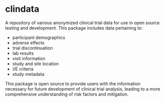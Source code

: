# clindata
A repository of various anonymized clinical trial data for use in open source testing and development. 
This package includes data pertaining to:
 - participant demographics
 - adverse effects
 - trial discontinuation
 - lab results
 - visit information
 - study and site location
 - I/E criteria
 - study metadata

This package is open source to provide users with the information necessary for future development of clinical trial analysis, leading to a more comprehensive understanding of risk factors and mitigation.  
